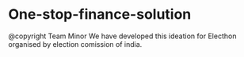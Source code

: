 # One-stop-finance-solution
@copyright Team Minor
We have developed this ideation for Electhon organised by election comission of india.
